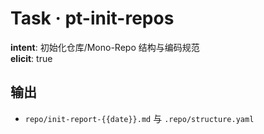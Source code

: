 # Task · pt-init-repos

**intent**: 初始化仓库/Mono-Repo 结构与编码规范  
**elicit**: true

## 输出

- `repo/init-report-{{date}}.md` 与 `.repo/structure.yaml`
